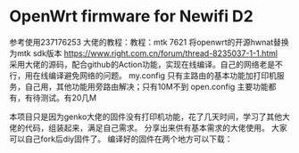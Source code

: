 # OpenWrt firmware for Newifi D2
参考使用237176253 大佬的教程：教程：mtk 7621 将openwrt的开源hwnat替换为mtk sdk版本 https://www.right.com.cn/forum/thread-8235037-1-1.html  
采用大佬的源码，配合github的Action功能，实现在线编译。自己的网络老是不行，用在线编译避免网络的问题。
my.config  只有主路由的基本功能加打印机服务，自己用，其他功能用旁路由解决；只有10M不到
open.config 主要功能都有，有待测试。有20几M

本项目只是因为genko大佬的固件没有打印机功能，花了几天时间，学习了其他大佬的代码，组装起来，满足自己需求。
分享出来供有基本需求的大佬使用。
大家可以自己fork后diy固件了。
编译好的固件在两个地方可以下载：
